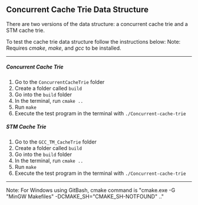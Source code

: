 Concurrent Cache Trie Data Structure
------------------------------------
There are two versions of the data structure: a concurrent cache trie and a STM cache trie.

To test the cache trie data structure follow the instructions below:
Note: Requires *cmake*, *make*, and *gcc* to be installed.

----------
##### Concurrent Cache Trie
1. Go to the `ConcurrentCacheTrie` folder
1. Create a folder called `build`
2. Go into the `build` folder
3. In the terminal, run `cmake ..`
4. Run `make`
5. Execute the test program in the terminal with  `./Concurrent-cache-trie`

##### STM Cache Trie
1. Go to the `GCC_TM_CacheTrie` folder
1. Create a folder called `build`
2. Go into the `build` folder
3. In the terminal, run `cmake ..`
4. Run `make`
5. Execute the test program in the terminal with  `./Concurrent-cache-trie`

----------

Note: For Windows using GitBash, cmake command is "cmake.exe -G "MinGW Makefiles" -DCMAKE_SH="CMAKE_SH-NOTFOUND" .."



